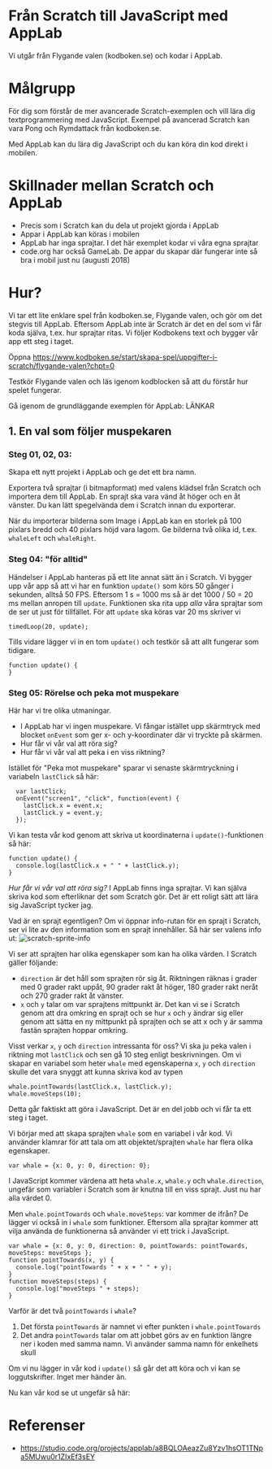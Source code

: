 # Från Scratch till JavaScript med AppLab

Vi utgår från Flygande valen (kodboken.se) och kodar i AppLab.

# Målgrupp

För dig som förstår de mer avancerade Scratch-exemplen och vill lära dig textprogrammering med JavaScript. Exempel på avancerad Scratch kan vara Pong och Rymdattack från kodboken.se.

Med AppLab kan du lära dig JavaScript och du kan köra din kod direkt i mobilen.

# Skillnader mellan Scratch och AppLab
* Precis som i Scratch kan du dela ut projekt gjorda i AppLab
* Appar i AppLab kan köras i mobilen
* AppLab har inga sprajtar. I det här exemplet kodar vi våra egna sprajtar
* code.org har också GameLab. De appar du skapar där fungerar inte så bra i mobil just nu (augusti 2018)

# Hur?
Vi tar ett lite enklare spel från kodboken.se, Flygande valen, och gör om det stegvis till AppLab. Eftersom AppLab inte är Scratch är det en del som vi får koda själva, t.ex. hur sprajtar ritas. Vi följer Kodbokens text och bygger vår app ett steg i taget. 

Öppna https://www.kodboken.se/start/skapa-spel/uppgifter-i-scratch/flygande-valen?chpt=0

Testkör Flygande valen och läs igenom kodblocken så att du förstår hur spelet fungerar.

Gå igenom  de grundläggande exemplen för AppLab: LÄNKAR

## 1. En val som följer muspekaren

### Steg 01, 02, 03: 

Skapa ett nytt projekt i AppLab och ge det ett bra namn.

Exportera två sprajtar (i bitmapformat) med valens klädsel från Scratch och importera dem till AppLab. 
En sprajt ska vara vänd åt höger och en åt vänster. 
Du kan lätt spegelvända dem i Scratch innan du exporterar.

När du importerar bilderna som Image i AppLab kan en storlek på 100 pixlars bredd och 40 pixlars höjd vara lagom. 
Ge bilderna två olika id, t.ex. `whaleLeft` och `whaleRight`.

### Steg 04: "för alltid"
Händelser i AppLab hanteras på ett lite annat sätt än i Scratch.
Vi bygger upp vår app så att vi har en funktion `update()` som körs 50 gånger i sekunden, alltså 50 FPS. 
Eftersom 1 s = 1000 ms så är det 1000 / 50 = 20 ms mellan anropen till `update`.
Funktionen ska rita upp *alla* våra sprajtar som de ser ut just för tillfället. 
För att `update` ska köras var 20 ms skriver vi
```
timedLoop(20, update);
 ```
Tills vidare lägger vi in en tom `update()` och testkör så att allt fungerar som tidigare.
```
function update() {
}
```
### Steg 05: Rörelse och peka mot muspekare
Här har vi tre olika utmaningar.
* I AppLab har vi ingen muspekare. Vi fångar istället upp skärmtryck med blocket `onEvent` som ger x- och y-koordinater där vi tryckte på skärmen.
* Hur får vi vår val att röra sig?
* Hur får vi vår val att peka i en viss riktning?

Istället för "Peka mot muspekare" sparar vi senaste skärmtryckning i variabeln `lastClick` så här:
```
  var lastClick;
  onEvent("screen1", "click", function(event) {
    lastClick.x = event.x;
    lastClick.y = event.y;
  });
```

Vi kan testa vår kod genom att skriva ut koordinaterna i `update()`-funktionen så här:
```
function update() {
  console.log(lastClick.x + " " + lastClick.y);
}
```
*Hur får vi vår val att röra sig?*
I AppLab finns inga sprajtar. Vi kan själva skriva kod som efterliknar det som Scratch gör. 
Det är ett roligt sätt att lära sig JavaScript tycker jag.

Vad är en sprajt egentligen? Om vi öppnar info-rutan för en sprajt i Scratch, ser vi lite av den information som en sprajt innehåller. Så här ser valens info ut:
![scratch-sprite-info](https://user-images.githubusercontent.com/4598641/44079353-14c1f5e2-9fa9-11e8-9227-6fe57476257a.png)

Vi ser att sprajten har olika egenskaper som kan ha olika värden. 
I Scratch gäller följande:
* `direction` är det håll som sprajten rör sig åt. Riktningen räknas i grader med 0 grader rakt uppåt, 90 grader rakt åt höger, 180 grader rakt neråt och 270 grader rakt åt vänster.
* `x` och `y` talar om var sprajtens mittpunkt är. Det kan vi se i Scratch genom att dra omkring en sprajt och se hur `x` och `y` ändrar sig eller genom att sätta en ny mittpunkt på sprajten och se att x och y är samma fastän sprajten hoppar omkring.

Visst verkar `x`, `y` och `direction` intressanta för oss? Vi ska ju peka valen i riktning mot `lastClick` och sen gå 10 steg enligt beskrivningen. Om vi skapar en variabel som heter `whale` med egenskaperna `x`, `y` och `direction` skulle det vara snyggt att kunna skriva kod av typen
```
whale.pointTowards(lastClick.x, lastClick.y);
whale.moveSteps(10);
```
Detta går faktiskt att göra i JavaScript. Det är en del jobb och vi får ta ett steg i taget.

Vi börjar med att skapa sprajten `whale` som en variabel i vår kod. Vi använder klamrar för att tala om att objektet/sprajten `whale` har flera olika egenskaper.
```
var whale = {x: 0, y: 0, direction: 0};
```
I JavaScript kommer värdena att heta `whale.x`, `whale.y` och `whale.direction`, ungefär som variabler i Scratch som är knutna till en viss sprajt. Just nu har alla värdet 0.

Men `whale.pointTowards` och `whale.moveSteps`: var kommer de ifrån?
De lägger vi också in i `whale` som funktioner.
Eftersom alla sprajtar kommer att vilja använda de funktionerna så använder vi ett trick i JavaScript.
```
var whale = {x: 0, y: 0, direction: 0, pointTowards: pointTowards, moveSteps: moveSteps };
function pointTowards(x, y) {
  console.log("pointTowards " + x + " " + y);
}
function moveSteps(steps) {
  console.log("moveSteps " + steps);
}
```

Varför är det två `pointTowards` i `whale`? 
1. Det första `pointTowards` är namnet vi efter punkten i `whale.pointTowards`
1. Det andra `pointTowards` talar om att jobbet görs av en funktion längre ner i koden med samma namn. Vi använder samma namn för enkelhets skull

Om vi nu lägger in vår kod i `update()` så går det att köra och vi kan se loggutskrifter. Inget mer händer än.

Nu kan vår kod se ut ungefär så här:

# Referenser 
* https://studio.code.org/projects/applab/a8BQLOAeazZu8Yzv1hsOT1TNpa5MUwu0r1ZIxEf3sEY

